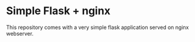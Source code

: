 # Simple Flask + nginx 

This repository comes with a very simple flask application served on nginx webserver.
